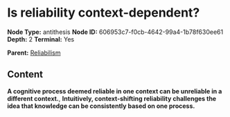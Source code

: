 # Is reliability context-dependent?

**Node Type:** antithesis
**Node ID:** 606953c7-f0cb-4642-99a4-1b78f630ee61
**Depth:** 2
**Terminal:** Yes

**Parent:** [Reliabilism](reliabilism.md)

## Content

**A cognitive process deemed reliable in one context can be unreliable in a different context.**, **Intuitively, context-shifting reliability challenges the idea that knowledge can be consistently based on one process.**
